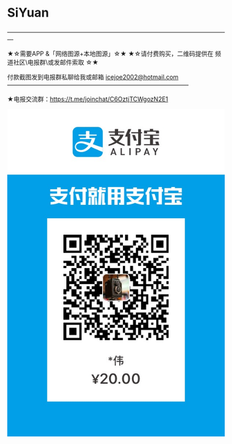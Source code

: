# SiYuan


—————————————————————————————————————

★☆需要APP &「网络图源+本地图源」☆★
★☆请付费购买，二维码提供在 频道社区\电报群\或发邮件索取 ☆★

付款截图发到电报群私聊给我或邮箱 icejoe2002@hotmail.com
——————————————————————————————

★电报交流群：https://t.me/joinchat/C6OztjTCWgozN2E1



![image](https://github.com/icejoe2002/SiYuan/blob/main/IMG_7073.JPG)
